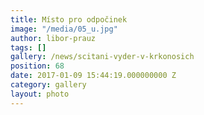 ```yaml
---
title: Místo pro odpočinek
image: "/media/05_u.jpg"
author: libor-prauz
tags: []
gallery: /news/scitani-vyder-v-krkonosich
position: 68
date: 2017-01-09 15:44:19.000000000 Z
category: gallery
layout: photo
---
```

